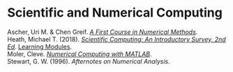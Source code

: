 # Scientific and Numerical Computing

Ascher, Uri M. & Chen Greif. [_A First Course in Numerical Methods_](https://www.cs.ubc.ca/~ascher/ag_teach.html).<br>
Heath, Michael T. (2018). [_Scientific Computing: An Introductory Survey, 2nd Ed_](https://heath.cs.illinois.edu/scicomp/notes/index.html). [Learning Modules](http://heath.cs.illinois.edu/iem/).<br>
Moler, Cleve. [_Numerical Computing with MATLAB_](https://www.mathworks.com/moler/index_ncm.html).<br>
Stewart, G. W. (1996). _Afternotes on Numerical Analysis_.<br>
